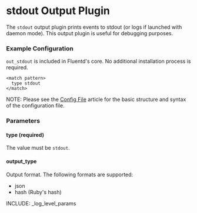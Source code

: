 # stdout Output Plugin

The `stdout` output plugin prints events to stdout (or logs if launched with daemon mode). This output plugin is useful for debugging purposes.

### Example Configuration

`out_stdout` is included in Fluentd's core. No additional installation process is required.

    
    <match pattern>
      type stdout
    </match>

NOTE: Please see the <a href="config-file">Config File</a> article for the basic structure and syntax of the configuration file.

### Parameters

#### type (required)
The value must be `stdout`.

#### output_type
Output format. The following formats are supported:

* json
* hash (Ruby's hash)

INCLUDE: _log_level_params

